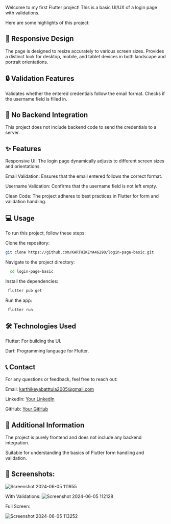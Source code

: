Welcome to my first Flutter project! This is a basic UI/UX of a login page with validations.

Here are some highlights of this project:

## 📱 Responsive Design
The page is designed to resize accurately to various screen sizes.
Provides a distinct look for desktop, mobile, and tablet devices in both landscape and portrait orientations.

## 🔒 Validation Features

Validates whether the entered credentials follow the email format.
Checks if the username field is filled in.

## 🚫 No Backend Integration

This project does not include backend code to send the credentials to a server.

## ✨ Features

Responsive UI: The login page dynamically adjusts to different screen sizes and orientations.

Email Validation: Ensures that the email entered follows the correct format.

Username Validation: Confirms that the username field is not left empty.

Clean Code: The project adheres to best practices in Flutter for form and validation handling.

## 💻 Usage
To run this project, follow these steps:

Clone the repository:
``` bash
git clone https://github.com/KARTHIKEYA46290/login-page-basic.git
```
    
Navigate to the project directory:
  ```bash
    cd login-page-basic
   ```
 Install the dependencies:
  ```bash
   flutter pub get
   ```
 Run the app:
  ```bash
   flutter run
   ```

## 🛠️ Technologies Used

Flutter: For building the UI.

Dart: Programming language for Flutter.

## 📞 Contact
For any questions or feedback, feel free to reach out:

Email: karthikeyabatttula2005@gmail.com

LinkedIn: [Your LinkedIn](https://www.linkedin.com/in/karthikeya-battula-46290pr/)

GitHub: [Your GitHub](https://github.com/KARTHIKEYA46290)

## 📝 Additional Information

The project is purely frontend and does not include any backend integration.

Suitable for understanding the basics of Flutter form handling and validation.

## 📸 Screenshots:

![Screenshot 2024-06-05 111955](https://github.com/KARTHIKEYA46290/login-page-basic/assets/171713398/482d5443-e22d-474f-8fed-c7ade147038b)

With Validations:
![Screenshot 2024-06-05 112128](https://github.com/KARTHIKEYA46290/login-page-basic/assets/171713398/cb7214b8-233e-4c18-a272-7a0003d6e4d9)

Full Screen:

![Screenshot 2024-06-05 113252](https://github.com/KARTHIKEYA46290/login-page-basic/assets/171713398/95aa7064-12e8-4c6a-87f3-1f37df333555)
